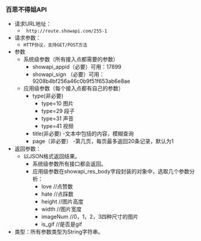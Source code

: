 ### 百思不得姐API

- 请求URL地址：
	-  ` http://route.showapi.com/255-1`
- 请求参数：
	- 	`HTTP协议，支持GET/POST方法`
- 参数
	- 系统级参数（所有接入点都需要的参数） 
		- showapi_appid（必要）可用：17899
		- showapi_sign （必要）可用：9208b4bf256a46c0b9f51f653ab6e8ae
	- 应用级参数（每个接入点都有自己的参数）
		- type(非必要)
			- type=10 图片
			- type=29 段子
			- type=31 声音
			- type=41 视频 
		- title(非必要)
			-文本中包括的内容，模糊查询	 
		- page（非必要）
			-第几页，每页最多返回20条记录，默认为1
- 返回参数：
	- 以JSON格式返回结果。
		- 系统级参数所有接口都会返回。
		- 应用级参数在showapi_res_body字段封装的对象中，选取几个参数分析：
			- love //点赞数
			- hate //点踩数
			- height //图片高度
			- width //图片宽度
			- imageNum //0，1，2，3四种尺寸的图片
			- is_gif //是否是gif
- 类型：所有参数类型为String字符串。 